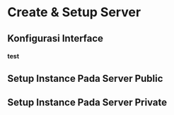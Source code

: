 # Create & Setup Server

## Konfigurasi Interface
#### test
## Setup Instance Pada Server Public

## Setup Instance Pada Server Private

